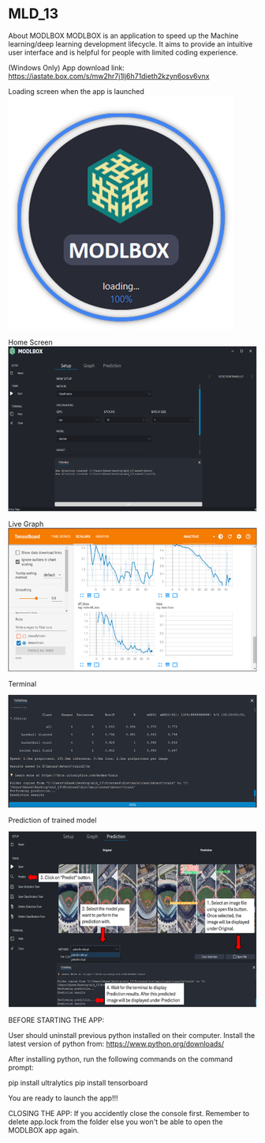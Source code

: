 # MLD_13

About MODLBOX
MODLBOX is an application to speed up the Machine learning/deep learning development lifecycle. It aims to provide an intuitive user interface and is helpful for people with limited coding experience. 

(Windows Only) App download link: https://iastate.box.com/s/mw2hr7j1lj6h71dieth2kzyn6osv6vnx 

Loading screen when the app is launched
![Screenshot of the application](images/Picture2.png)

Home Screen
![Sc](images/Picture1.png)

Live Graph 
![Sc1](images/Picture4.png)

Terminal

![Sc2](images/Picture3.png)

Prediction of trained model

![Sc3](images/Picture5.png)


BEFORE STARTING THE APP: 

User should uninstall previous python installed on their computer. Install the latest version of python from:
https://www.python.org/downloads/

After installing python, run the following commands on the command prompt:

pip install ultralytics
pip install tensorboard

You are ready to launch the app!!!



CLOSING THE APP:
If you accidently close the console first. Remember to delete app.lock from the folder else you won't be able 
to open the MODLBOX app again.




